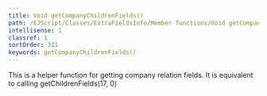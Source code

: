 ```yaml
---
title: Void getCompanyChildrenFields()
path: /EJScript/Classes/ExtraFieldsInfo/Member functions/Void getCompanyChildrenFields()
intellisense: 1
classref: 1
sortOrder: 311
keywords: getCompanyChildrenFields()
---
```


This is a helper function for getting company relation fields. It is equivalent to calling getChildrenFields(17, 0)


